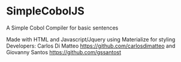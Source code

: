 # SimpleCobolJS
 A Simple Cobol Compiler for basic sentences
 
 Made with HTML and Javascript/Jquery using Materialize for styling
 Developers: Carlos Di Matteo https://github.com/carlosdimatteo and Giovanny Santos https://github.com/gssantost
